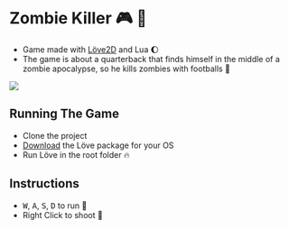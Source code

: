 # Zombie Killer :video_game: :football:

- Game made with [Löve2D](https://love2d.org/) and Lua :moon:
- The game is about a quarterback that finds himself in the middle of a zombie apocalypse, so he kills zombies with footballs :football:

![](https://i.imgur.com/LLOizO9.png)


## Running The Game
- Clone the project
- [Download](https://love2d.org/) the Löve package for your OS
- Run Löve in the root folder :fire:

## Instructions
- <kbd>W</kbd>, <kbd>A</kbd>, <kbd>S</kbd>, <kbd>D</kbd> to run :runner:
- Right Click to shoot :football:
